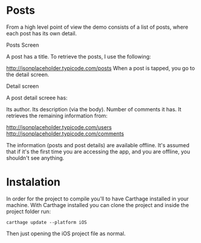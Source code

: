 # Posts

From a high level point of view the demo consists of a list of posts, where each post has its own detail.

Posts Screen

A post has a title. To retrieve the posts, I use the following:

http://jsonplaceholder.typicode.com/posts
When a post is tapped, you go to the detail screen.

Detail screen

A post detail screee has:

Its author.
Its description (via the body).
Number of comments it has.
It retrieves the remaining information from:

http://jsonplaceholder.typicode.com/users
http://jsonplaceholder.typicode.com/comments

The information (posts and post details) are available offline. It's assumed that if it's the first time you are accessing the app, and you are offline, you shouldn't see anything.

# Instalation

In order for the project to compile you'll to have Carthage installed in your machine. With Carthage installed you can clone the project and inside the project folder run:
```
carthage update --platform iOS
```
Then just opening the iOS project file as normal.
